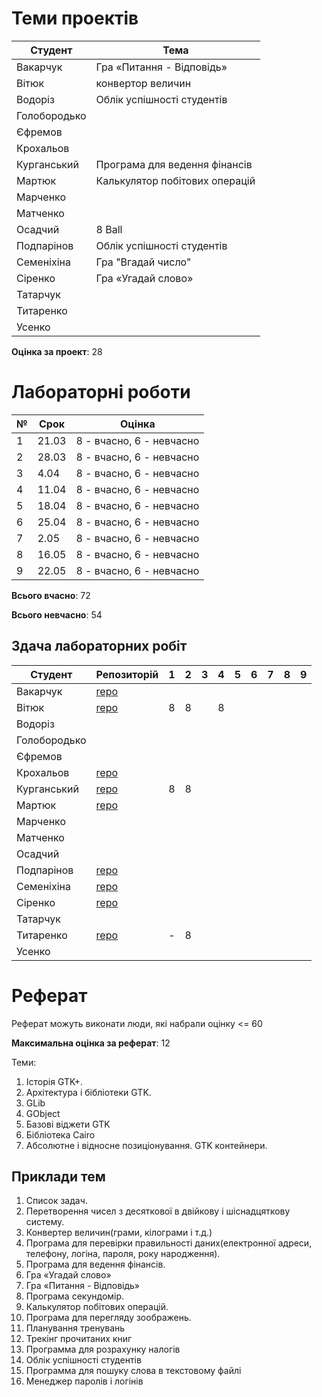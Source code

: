 # Теми проектів

|Студент|Тема|
|-|-|
|Вакарчук|Гра «Питання - Відповідь»|
|Вітюк|конвертор величин|
|Водоріз|Облік успішності студентів|
|Голобородько||
|Єфремов||
|Крохальов||
|Курганський|Програма для ведення фінансів|
|Мартюк|Калькулятор побітових операцій|
|Марченко||
|Матченко||
|Осадчий|8 Ball|
|Подпарінов|Облік успішності студентів| 
|Семеніхіна|Гра "Вгадай число"|
|Сіренко|Гра «Угадай слово»|
|Татарчук||
|Титаренко||
|Усенко||

**Оцінка за проект**: 28

# Лабораторні роботи

|№|Срок|Оцінка|
|-|-|-|
|1|21.03|8 - вчасно, 6 - невчасно|
|2|28.03|8 - вчасно, 6 - невчасно|
|3|4.04|8 - вчасно, 6 - невчасно|
|4|11.04|8 - вчасно, 6 - невчасно|
|5|18.04|8 - вчасно, 6 - невчасно|
|6|25.04|8 - вчасно, 6 - невчасно|
|7|2.05|8 - вчасно, 6 - невчасно|
|8|16.05|8 - вчасно, 6 - невчасно|
|9|22.05|8 - вчасно, 6 - невчасно|

**Всього вчасно**: 72

**Всього невчасно**: 54

## Здача лабораторних робіт

|Студент|Репозиторій|1|2|3|4|5|6|7|8|9|
|-|-|-|-|-|-|-|-|-|-|-|
|Вакарчук|[repo](https://bitbucket.org/DVakarchuk/labs/branches/)||||||||||
|Вітюк|[repo](https://bitbucket.org/IvanVitiuk/myrep2/src/master/)|8|8||8||||||
|Водоріз|||||||||||
|Голобородько|||||||||||
|Єфремов|||||||||||
|Крохальов|[repo](https://bitbucket.org/DealUnloker/lb/src/master/)||||||||||
|Курганський|[repo](https://bitbucket.org/kurgansky/atp_labs/src/master/)|8|8||||||||
|Мартюк|[repo](https://bitbucket.org/Marynok/labs/src/master/)||||||||||
|Марченко|||||||||||
|Матченко|||||||||||
|Осадчий|||||||||||
|Подпарінов|[repo](https://bitbucket.org/Kaninka/labs/src/master/)||||||||||
|Семеніхіна|[repo](https://bitbucket.org/lenore2018/labs/src/master/)||||||||||
|Сіренко|[repo](https://bitbucket.org/XRicko/atp/src/master/)||||||||||
|Татарчук|||||||||||
|Титаренко|[repo](https://bitbucket.org/polinaka/p/src/master/)|-|8||||||||
|Усенко|||||||||||


# Реферат

Реферат можуть виконати люди, які набрали оцінку <= 60

**Максимальна оцінка за реферат**: 12

Теми:
1. Історія GTK+.
2. Архітектура і бібліотеки GTK.
3. GLib
4. GObject
5. Базові віджети GTK
6. Бібліотека Cairo
7. Абсолютне і відносне позиціонування. GTK контейнери.

## Приклади тем

1. Список задач.
2. Перетворення чисел з десяткової в двійкову і шіснадцяткову систему.
3. Конвертер величин(грами, кілограми і т.д.)
4. Програма для перевірки правильності даних(електронної адреси, телефону, логіна, пароля, року народження).
5. Програма для ведення фінансів.
6. Гра «Угадай слово»
7. Гра «Питання - Відповідь»
8. Програма секундомір.
9. Калькулятор побітових операцій.
10. Програма для перегляду зоображень.
11. Планування тренувань
12. Трекінг прочитаних книг
13. Программа для розрахунку налогів
14. Облік успішності студентів
15. Программа для пошуку слова в текстовому файлі
16. Менеджер паролів і логінів

